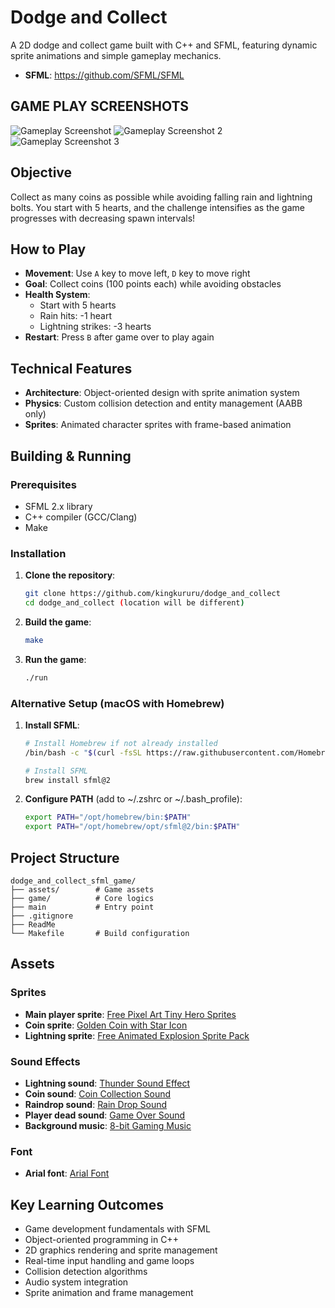 # Dodge and Collect 

A 2D dodge and collect game built with C++ and SFML, featuring dynamic sprite animations and simple gameplay mechanics.
- **SFML**: https://github.com/SFML/SFML 

## GAME PLAY SCREENSHOTS

![Gameplay Screenshot](https://github.com/kingkururu/dodge_and_collect_sfml_game/blob/7048d6198fbc1bb4d38b9a0891bf4af93c9bfefd/readmescreenshot/screenshot1.png)
![Gameplay Screenshot 2](https://github.com/kingkururu/dodge_and_collect_sfml_game/blob/7048d6198fbc1bb4d38b9a0891bf4af93c9bfefd/readmescreenshot/Screenshot2.png)
![Gameplay Screenshot 3](https://github.com/kingkururu/dodge_and_collect_sfml_game/blob/7048d6198fbc1bb4d38b9a0891bf4af93c9bfefd/readmescreenshot/screenshot3.png)

## Objective

Collect as many coins as possible while avoiding falling rain and lightning bolts. You start with 5 hearts, and the challenge intensifies as the game progresses with decreasing spawn intervals!

## How to Play

- **Movement**: Use `A` key to move left, `D` key to move right
- **Goal**: Collect coins (100 points each) while avoiding obstacles
- **Health System**: 
  - Start with 5 hearts
  - Rain hits: -1 heart
  - Lightning strikes: -3 hearts
- **Restart**: Press `B` after game over to play again

## Technical Features

- **Architecture**: Object-oriented design with sprite animation system
- **Physics**: Custom collision detection and entity management (AABB only)
- **Sprites**: Animated character sprites with frame-based animation

## Building & Running

### Prerequisites
- SFML 2.x library
- C++ compiler (GCC/Clang)
- Make

### Installation

1. **Clone the repository**:
   ```bash
   git clone https://github.com/kingkururu/dodge_and_collect
   cd dodge_and_collect (location will be different)
   ```

2. **Build the game**:
   ```bash
   make
   ```

3. **Run the game**:
   ```bash
   ./run
   ```

### Alternative Setup (macOS with Homebrew)

1. **Install SFML**:
   ```bash
   # Install Homebrew if not already installed
   /bin/bash -c "$(curl -fsSL https://raw.githubusercontent.com/Homebrew/install/HEAD/install.sh)"
   
   # Install SFML
   brew install sfml@2
   ```

2. **Configure PATH** (add to ~/.zshrc or ~/.bash_profile):
   ```bash
   export PATH="/opt/homebrew/bin:$PATH"
   export PATH="/opt/homebrew/opt/sfml@2/bin:$PATH"
   ```

## Project Structure

```
dodge_and_collect_sfml_game/
├── assets/        # Game assets 
├── game/          # Core logics
├── main           # Entry point
├── .gitignore     
├── ReadMe         
└── Makefile       # Build configuration
```

## Assets

### Sprites
- **Main player sprite**: [Free Pixel Art Tiny Hero Sprites](https://craftpix.net/freebies/free-pixel-art-tiny-hero-sprites/)
- **Coin sprite**: [Golden Coin with Star Icon](https://www.vecteezy.com/vector-art/2695182-golden-coin-with-star-icon-in-pixel-style-vector-illustration)
- **Lightning sprite**: [Free Animated Explosion Sprite Pack](https://craftpix.net/freebies/free-animated-explosion-sprite-pack/?num=1&count=21&sq=lightning&pos=6)

### Sound Effects
- **Lightning sound**: [Thunder Sound Effect](https://freesound.org/people/newlocknew/sounds/696391/)
- **Coin sound**: [Coin Collection Sound](https://freesound.org/people/LoafDV/sounds/554803/)
- **Raindrop sound**: [Rain Drop Sound](https://freesound.org/people/rombart/sounds/186747/)
- **Player dead sound**: [Game Over Sound](https://freesound.org/people/Khrinx/sounds/333694/)
- **Background music**: [8-bit Gaming Music](https://pixabay.com/music/video-games-flat-8-bit-gaming-music-instrumental-211547/)

### Font
- **Arial font**: [Arial Font](https://font.download/font/arial)

## Key Learning Outcomes

- Game development fundamentals with SFML
- Object-oriented programming in C++
- 2D graphics rendering and sprite management
- Real-time input handling and game loops
- Collision detection algorithms
- Audio system integration
- Sprite animation and frame management
